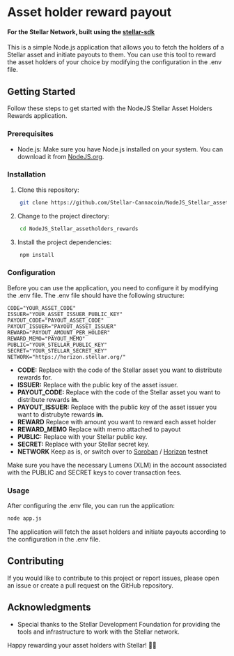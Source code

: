 # Asset holder reward payout
#### For the Stellar Network, built using the [stellar-sdk](https://github.com/stellar/js-stellar-sdk)

This is a simple Node.js application that allows you to fetch the holders of a Stellar asset and initiate payouts to them. You can use this tool to reward the asset holders of your choice by modifying the configuration in the .env file.

## Getting Started
Follow these steps to get started with the NodeJS Stellar Asset Holders Rewards application.

### Prerequisites
- Node.js: Make sure you have Node.js installed on your system. You can download it from [NodeJS.org](https://nodejs.org/).

### Installation
1. Clone this repository:
```bash
    git clone https://github.com/Stellar-Cannacoin/NodeJS_Stellar_assetholders_rewards.git
```
2. Change to the project directory:
```bash
    cd NodeJS_Stellar_assetholders_rewards
```
3. Install the project dependencies:
```bash
    npm install
```

### Configuration
Before you can use the application, you need to configure it by modifying the .env file. The .env file should have the following structure:

```
CODE="YOUR_ASSET_CODE"
ISSUER="YOUR_ASSET_ISSUER_PUBLIC_KEY"
PAYOUT_CODE="PAYOUT_ASSET_CODE"
PAYOUT_ISSUER="PAYOUT_ASSET_ISSUER"
REWARD="PAYOUT_AMOUNT_PER_HOLDER"
REWARD_MEMO="PAYOUT_MEMO"
PUBLIC="YOUR_STELLAR_PUBLIC_KEY"
SECRET="YOUR_STELLAR_SECRET_KEY"
NETWORK="https://horizon.stellar.org/"
```

- **CODE:** Replace with the code of the Stellar asset you want to distribute rewards for.
- **ISSUER:** Replace with the public key of the asset issuer.
- **PAYOUT_CODE:** Replace with the code of the Stellar asset you want to distribute rewards **in.**
- **PAYOUT_ISSUER:** Replace with the public key of the asset issuer you want to distrubyte rewards **in.**
- **REWARD** Replace with amount you want to reward each asset holder
- **REWARD_MEMO** Replace with memo attached to payout
- **PUBLIC:** Replace with your Stellar public key.
- **SECRET:** Replace with your Stellar secret key.
- **NETWORK** Keep as is, or switch over to [Soroban](https://horizon-futurenet.stellar.org) / [Horizon](https://developers.stellar.org/api/horizon) testnet

Make sure you have the necessary Lumens (XLM) in the account associated with the PUBLIC and SECRET keys to cover transaction fees.

### Usage
After configuring the .env file, you can run the application:
```bash
node app.js
```
The application will fetch the asset holders and initiate payouts according to the configuration in the .env file.

## Contributing
If you would like to contribute to this project or report issues, please open an issue or create a pull request on the GitHub repository.

## Acknowledgments
- Special thanks to the Stellar Development Foundation for providing the tools and infrastructure to work with the Stellar network.

Happy rewarding your asset holders with Stellar! 🚀🌟
